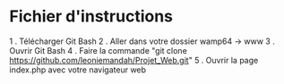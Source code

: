 # Fichier d'instructions

1 . Télécharger Git Bash
2 . Aller dans votre dossier wamp64 -> www
3 . Ouvrir Git Bash
4 . Faire la commande "git clone https://github.com/leoniemandah/Projet_Web.git"
5 . Ouvrir la page index.php avec votre navigateur web
